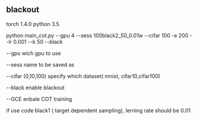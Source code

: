 ## blackout

torch  1.4.0 
python 3.5


python main_cot.py --gpu 4 --sess 100black2_50_0.01w --cifar 100 -e 200 --lr 0.001 --k 50 --black

--gpu    wich gpu to use


--sess   name to be saved as


--cifar  (0,10,100) specify which dataset( mnist, cifar10,cifar100)

--black enable blackout

--GCE enbale COT training

if use code black1 ( target dependent sampling), lerning rate should be 0.01

